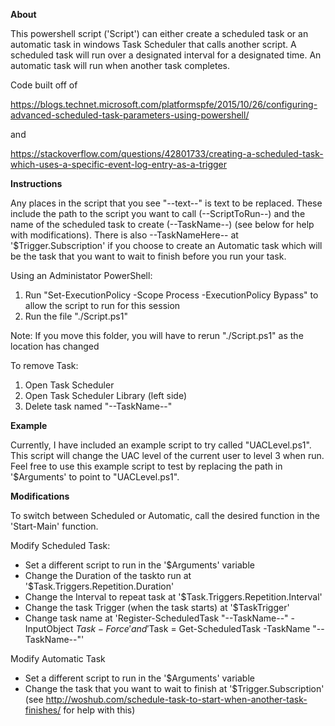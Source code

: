 **About**

This powershell script ('Script') can either create a scheduled task or an automatic task in windows Task Scheduler that calls another script. A scheduled task will run over a designated interval for a designated time. An automatic task will run when another task completes.

Code built off of 

https://blogs.technet.microsoft.com/platformspfe/2015/10/26/configuring-advanced-scheduled-task-parameters-using-powershell/

and 

https://stackoverflow.com/questions/42801733/creating-a-scheduled-task-which-uses-a-specific-event-log-entry-as-a-trigger

**Instructions**

Any places in the script that you see "--text--" is text to be replaced. These include the path to the script you want to call 
(--ScriptToRun--) and the name of the scheduled task to create (--TaskName--) (see below for help with modifications). There is also
--TaskNameHere-- at '$Trigger.Subscription' if you choose to create an Automatic task which will be the task that you want to wait to
finish before you run your task.

Using an Administator PowerShell:
1. Run "Set-ExecutionPolicy -Scope Process -ExecutionPolicy Bypass" to allow the script to run for this session
2. Run the file "./Script.ps1"

Note:
If you move this folder, you will have to rerun "./Script.ps1" as the location has changed

To remove Task:
1. Open Task Scheduler
2. Open Task Scheduler Library (left side)
3. Delete task named "--TaskName--"

**Example**

Currently, I have included an example script to try called "UACLevel.ps1". This script will change the UAC level of the current user
to level 3 when run. Feel free to use this example script to test by replacing the path in '$Arguments' to point to "UACLevel.ps1".

**Modifications**

To switch between Scheduled or Automatic, call the desired function in the 'Start-Main' function.

Modify Scheduled Task:
- Set a different script to run in the '$Arguments' variable
- Change the Duration of the taskto run at '$Task.Triggers.Repetition.Duration'
- Change the Interval to repeat task at '$Task.Triggers.Repetition.Interval'
- Change the task Trigger (when the task starts) at '$TaskTrigger'
- Change task name at 'Register-ScheduledTask "--TaskName--" -InputObject $Task -Force' and '$Task = Get-ScheduledTask -TaskName "--TaskName--"'

Modify Automatic Task
- Set a different script to run in the '$Arguments' variable
- Change the task that you want to wait to finish at '$Trigger.Subscription' (see 
http://woshub.com/schedule-task-to-start-when-another-task-finishes/ for help with this)
